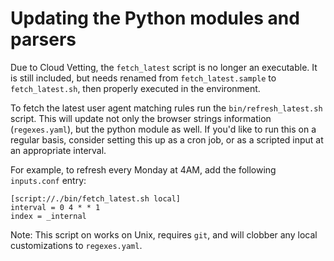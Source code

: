 # Updating the Python modules and parsers
Due to Cloud Vetting, the `fetch_latest` script is no longer an executable. 
It is still included, but needs renamed from `fetch_latest.sample` to `fetch_latest.sh`, then properly executed in the environment.


To fetch the latest user agent matching rules run the `bin/refresh_latest.sh` script.  This will update not only the browser strings information (`regexes.yaml`), but the python module as well.  If you'd like to run this on a regular basis, consider setting this up as a cron job, or as a scripted input at an appropriate interval.

For example, to refresh every Monday at 4AM, add the following `inputs.conf` entry:

    [script://./bin/fetch_latest.sh local]
    interval = 0 4 * * 1
    index = _internal

Note:  This script on works on Unix, requires `git`, and will clobber any local customizations to `regexes.yaml`.
